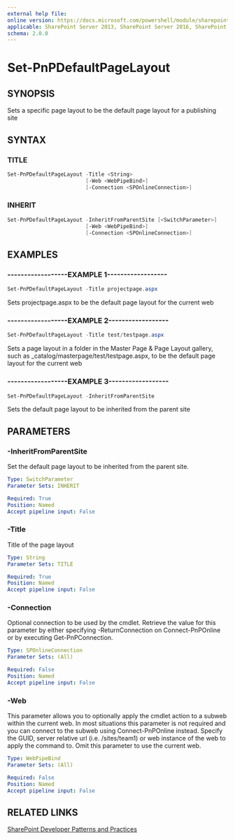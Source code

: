 ```yaml
---
external help file:
online version: https://docs.microsoft.com/powershell/module/sharepoint-pnp/set-pnpdefaultpagelayout
applicable: SharePoint Server 2013, SharePoint Server 2016, SharePoint Server 2019, SharePoint Online
schema: 2.0.0
---
```


# Set-PnPDefaultPageLayout

## SYNOPSIS
Sets a specific page layout to be the default page layout for a publishing site

## SYNTAX 

### TITLE
```powershell
Set-PnPDefaultPageLayout -Title <String>
                         [-Web <WebPipeBind>]
                         [-Connection <SPOnlineConnection>]
```

### INHERIT
```powershell
Set-PnPDefaultPageLayout -InheritFromParentSite [<SwitchParameter>]
                         [-Web <WebPipeBind>]
                         [-Connection <SPOnlineConnection>]
```

## EXAMPLES

### ------------------EXAMPLE 1------------------
```powershell
Set-PnPDefaultPageLayout -Title projectpage.aspx
```

Sets projectpage.aspx to be the default page layout for the current web

### ------------------EXAMPLE 2------------------
```powershell
Set-PnPDefaultPageLayout -Title test/testpage.aspx
```

Sets a page layout in a folder in the Master Page & Page Layout gallery, such as _catalog/masterpage/test/testpage.aspx, to be the default page layout for the current web

### ------------------EXAMPLE 3------------------
```powershell
Set-PnPDefaultPageLayout -InheritFromParentSite
```

Sets the default page layout to be inherited from the parent site

## PARAMETERS

### -InheritFromParentSite
Set the default page layout to be inherited from the parent site.

```yaml
Type: SwitchParameter
Parameter Sets: INHERIT

Required: True
Position: Named
Accept pipeline input: False
```

### -Title
Title of the page layout

```yaml
Type: String
Parameter Sets: TITLE

Required: True
Position: Named
Accept pipeline input: False
```

### -Connection
Optional connection to be used by the cmdlet. Retrieve the value for this parameter by either specifying -ReturnConnection on Connect-PnPOnline or by executing Get-PnPConnection.

```yaml
Type: SPOnlineConnection
Parameter Sets: (All)

Required: False
Position: Named
Accept pipeline input: False
```

### -Web
This parameter allows you to optionally apply the cmdlet action to a subweb within the current web. In most situations this parameter is not required and you can connect to the subweb using Connect-PnPOnline instead. Specify the GUID, server relative url (i.e. /sites/team1) or web instance of the web to apply the command to. Omit this parameter to use the current web.

```yaml
Type: WebPipeBind
Parameter Sets: (All)

Required: False
Position: Named
Accept pipeline input: False
```

## RELATED LINKS

[SharePoint Developer Patterns and Practices](https://aka.ms/sppnp)